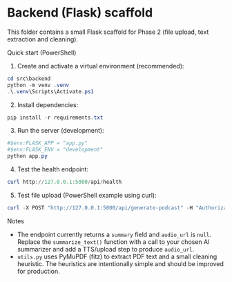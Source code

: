 # Backend (Flask) scaffold

This folder contains a small Flask scaffold for Phase 2 (file upload, text extraction and cleaning).

Quick start (PowerShell)

1. Create and activate a virtual environment (recommended):

```powershell
cd src\backend
python -m venv .venv
.\.venv\Scripts\Activate.ps1
```

2. Install dependencies:

```powershell
pip install -r requirements.txt
```

3. Run the server (development):

```powershell
#$env:FLASK_APP = "app.py"
#$env:FLASK_ENV = "development"
python app.py
```

4. Test the health endpoint:

```powershell
curl http://127.0.0.1:5000/api/health
```

5. Test file upload (PowerShell example using curl):

```powershell
curl -X POST "http://127.0.0.1:5000/api/generate-podcast" -H "Authorization: Bearer testtoken" -F "file=@C:/path/to/your/file.pdf"
```

Notes
- The endpoint currently returns a `summary` field and `audio_url` is `null`. Replace the `summarize_text()` function with a call to your chosen AI summarizer and add a TTS/upload step to produce `audio_url`.
- `utils.py` uses PyMuPDF (fitz) to extract PDF text and a small cleaning heuristic. The heuristics are intentionally simple and should be improved for production.
